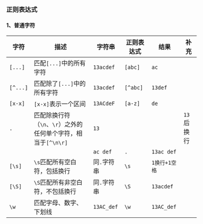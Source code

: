 ### 正则表达式

#### 1、普通字符

| 字符     | 描述                        | 字符串 | 正则表达式 | 结果 | 补充 |
| -------- | --------------------------- |----- | -------- | -------- | -------- |
| `[...]`  | 匹配`[...]`中的所有字符     |`13acdef`|`[abc]`|`ac`||
| `[^...]` | 匹配除了`[...]`中的所有字符 |`13acdef`|`[^abc]`|`13def`||
| `[x-x]` | `[x-x]`表示一个区间 |`13ACdeF`|`[a-z]`|`de`||
| `.` | 匹配除换行符（`\n`、`\r`）之外的任何单个字符，相当于`[^\n\r]` | `13` |  |          | `13`后换行 |
|  |            | `ac def`    | `.`        | `13ac def` |  |
| `[\s]` | `\s`匹配所有空白符，包括换行 | 同`.`字符串 |`\s`|`1换行+1空格`||
| `[\S]` | `\S`匹配所有非空白符，不包括换行 |同`.`字符串|`\S`|`13acdef`||
| `\w` | 匹配字母、数字、下划线 |`13AC_def`|`\w`|`13AC_def`||

